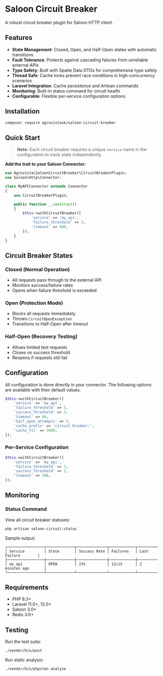 # Saloon Circuit Breaker

A robust circuit breaker plugin for Saloon HTTP client.

## Features

- **State Management**: Closed, Open, and Half-Open states with automatic transitions
- **Fault Tolerance**: Protects against cascading failures from unreliable external APIs
- **Type Safety**: Built with Spatie Data DTOs for comprehensive type safety
- **Thread Safe**: Cache locks prevent race conditions in high-concurrency scenarios
- **Laravel Integration**: Cache persistence and Artisan commands
- **Monitoring**: Built-in status command for circuit health
- **Configurable**: Flexible per-service configuration options

## Installation

```bash
composer require agrovistauk/saloon-circuit-breaker
```

## Quick Start

> **Note:** Each circuit breaker requires a unique `service` name in the configuration to track state independently.

**Add the trait to your Saloon Connector:**

```php
use Agrovista\SaloonCircuitBreaker\CircuitBreakerPlugin;
use Saloon\Http\Connector;

class MyAPIConnector extends Connector
{
    use CircuitBreakerPlugin;

    public function __construct()
    {
        $this->withCircuitBreaker([
            'service' => 'my_api',
            'failure_threshold' => 3,
            'timeout' => 600,
        ]);
    }
}
```

## Circuit Breaker States

### Closed (Normal Operation)

- All requests pass through to the external API
- Monitors success/failure rates
- Opens when failure threshold is exceeded

### Open (Protection Mode)

- Blocks all requests immediately
- Throws `CircuitOpenException`
- Transitions to Half-Open after timeout

### Half-Open (Recovery Testing)

- Allows limited test requests
- Closes on success threshold
- Reopens if requests still fail

## Configuration

All configuration is done directly in your connector. The following options are available with their default values:

```php
$this->withCircuitBreaker([
    'service' => 'my_api',
    'failure_threshold' => 5,
    'success_threshold' => 3,
    'timeout' => 60,
    'half_open_attempts' => 3,
    'cache_prefix' => 'circuit_breaker:',
    'cache_ttl' => 3600,
]);
```

### Per-Service Configuration

```php
$this->withCircuitBreaker([
    'service' => 'my_api',
    'failure_threshold' => 3,
    'success_threshold' => 2,
    'timeout' => 300,
]);
```

## Monitoring

### Status Command

View all circuit breaker statuses:

```bash
php artisan saloon-circuit:status
```

Sample output:

```
┌─────────────────┬─────────────┬──────────────┬────────────┬─────────────────────┐
│ Service         │ State       │ Success Rate │ Failures   │ Last Failure        │
├─────────────────┼─────────────┼──────────────┼────────────┼─────────────────────┤
│ my_api          │ OPEN        │ 23%          │ 12/15      │ 2 minutes ago       │
└─────────────────┴─────────────┴──────────────┴────────────┴─────────────────────┘
```

## Requirements

- PHP 8.3+
- Laravel 11.0+, 12.0+
- Saloon 3.0+
- Redis 3.0+

## Testing

Run the test suite:

```bash
./vendor/bin/pest
```

Run static analysis:

```bash
./vendor/bin/phpstan analyse
```
